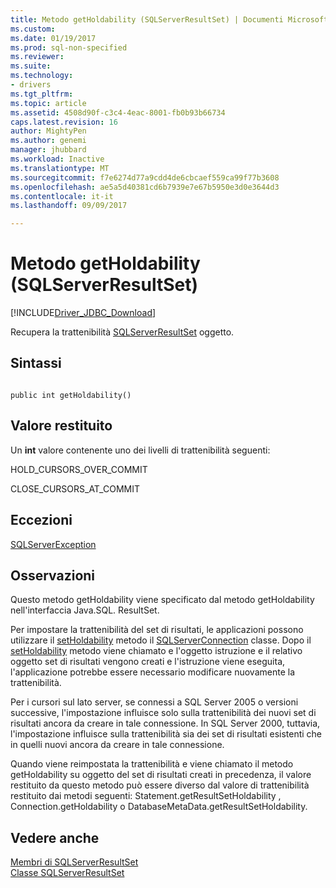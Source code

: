 ```yaml
---
title: Metodo getHoldability (SQLServerResultSet) | Documenti Microsoft
ms.custom: 
ms.date: 01/19/2017
ms.prod: sql-non-specified
ms.reviewer: 
ms.suite: 
ms.technology:
- drivers
ms.tgt_pltfrm: 
ms.topic: article
ms.assetid: 4508d90f-c3c4-4eac-8001-fb0b93b66734
caps.latest.revision: 16
author: MightyPen
ms.author: genemi
manager: jhubbard
ms.workload: Inactive
ms.translationtype: MT
ms.sourcegitcommit: f7e6274d77a9cdd4de6cbcaef559ca99f77b3608
ms.openlocfilehash: ae5a5d40381cd6b7939e7e67b5950e3d0e3644d3
ms.contentlocale: it-it
ms.lasthandoff: 09/09/2017

---
```

# <a name="getholdability-method-sqlserverresultset"></a>Metodo getHoldability (SQLServerResultSet)
[!INCLUDE[Driver_JDBC_Download](../../../includes/driver_jdbc_download.md)]

  Recupera la trattenibilità [SQLServerResultSet](../../../connect/jdbc/reference/sqlserverresultset-class.md) oggetto.  
  
## <a name="syntax"></a>Sintassi  
  
```  
  
public int getHoldability()  
```  
  
## <a name="return-value"></a>Valore restituito  
 Un **int** valore contenente uno dei livelli di trattenibilità seguenti:  
  
 HOLD_CURSORS_OVER_COMMIT  
  
 CLOSE_CURSORS_AT_COMMIT  
  
## <a name="exceptions"></a>Eccezioni  
 [SQLServerException](../../../connect/jdbc/reference/sqlserverexception-class.md)  
  
## <a name="remarks"></a>Osservazioni  
 Questo metodo getHoldability viene specificato dal metodo getHoldability nell'interfaccia Java.SQL. ResultSet.  
  
 Per impostare la trattenibilità del set di risultati, le applicazioni possono utilizzare il [setHoldability](../../../connect/jdbc/reference/setholdability-method-sqlserverconnection.md) metodo il [SQLServerConnection](../../../connect/jdbc/reference/sqlserverconnection-class.md) classe. Dopo il [setHoldability](../../../connect/jdbc/reference/setholdability-method-sqlserverconnection.md) metodo viene chiamato e l'oggetto istruzione e il relativo oggetto set di risultati vengono creati e l'istruzione viene eseguita, l'applicazione potrebbe essere necessario modificare nuovamente la trattenibilità.  
  
 Per i cursori sul lato server, se connessi a SQL Server 2005 o versioni successive, l'impostazione influisce solo sulla trattenibilità dei nuovi set di risultati ancora da creare in tale connessione. In SQL Server 2000, tuttavia, l'impostazione influisce sulla trattenibilità sia dei set di risultati esistenti che in quelli nuovi ancora da creare in tale connessione.  
  
 Quando viene reimpostata la trattenibilità e viene chiamato il metodo getHoldability su oggetto del set di risultati creati in precedenza, il valore restituito da questo metodo può essere diverso dal valore di trattenibilità restituito dai metodi seguenti: Statement.getResultSetHoldability , Connection.getHoldability o DatabaseMetaData.getResultSetHoldability.  
  
## <a name="see-also"></a>Vedere anche  
 [Membri di SQLServerResultSet](../../../connect/jdbc/reference/sqlserverresultset-members.md)   
 [Classe SQLServerResultSet](../../../connect/jdbc/reference/sqlserverresultset-class.md)  
  
  

